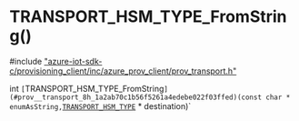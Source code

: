 # TRANSPORT_HSM_TYPE_FromString()

\#include ["azure-iot-sdk-c/provisioning_client/inc/azure_prov_client/prov_transport.h"](../iot-c-ref-prov-transport-h.md)  

int `[`TRANSPORT_HSM_TYPE_FromString`](#prov__transport_8h_1a2ab70c1b56f5261a4edebe022f03ffed)(const char * enumAsString,`[`TRANSPORT_HSM_TYPE`](#prov__transport_8h_1a004b99d72c10223eed5aa9b23ea95905) * destination)`

